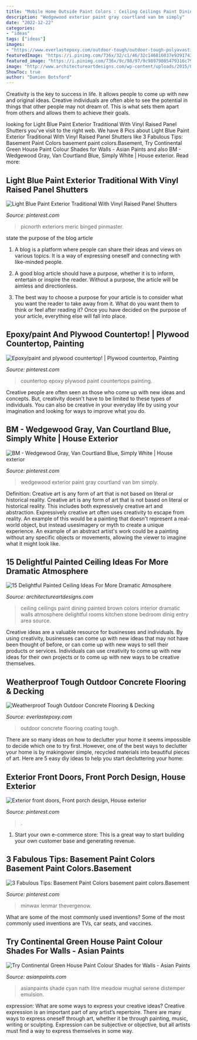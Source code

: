 ```yaml
---
title: "Mobile Home Outside Paint Colors : Ceiling Ceilings Paint Dining Painted Brown Colors Interior Dramatic Walls Atmosphere Delightful Rooms Kitchen Stone Bedroom Dinig Entry Area Source"
description: "Wedgewood exterior paint gray courtland van bm simply"
date: "2022-12-22"
categories:
- "ideas"
tags: ["ideas"]
images:
- "https://www.everlastepoxy.com/outdoor-tough/outdoor-tough-polyavastic-concrete-coating-600.jpg"
featuredImage: "https://i.pinimg.com/736x/32/c1/46/32c146816037e939174378027f5316db.jpg"
featured_image: "https://i.pinimg.com/736x/9c/98/97/9c98979085479316c798ee641cad11bf.jpg"
image: "http://www.architectureartdesigns.com/wp-content/uploads/2015/02/1420.jpg"
ShowToc: true
author: "Damien Botsford"
---
```



Creativity is the key to success in life. It allows people to come up with new and original ideas. Creative individuals are often able to see the potential in things that other people may not dream of. This is what sets them apart from others and allows them to achieve their goals.

	

		
looking for Light Blue Paint Exterior Traditional With Vinyl Raised Panel Shutters you've visit to the right web. We have 8 Pics about Light Blue Paint Exterior Traditional With Vinyl Raised Panel Shutters like 3 Fabulous Tips: Basement Paint Colors basement paint colors.Basement, Try Continental Green House Paint Colour Shades for Walls - Asian Paints and also BM - Wedgewood Gray, Van Courtland Blue, Simply White | House exterior. Read more:
		
    
## Light Blue Paint Exterior Traditional With Vinyl Raised Panel Shutters

<img loading=lazy src="https://i.pinimg.com/736x/32/c1/46/32c146816037e939174378027f5316db.jpg" onerror="this.onerror=null;this.src='https://tse2.mm.bing.net/th?id=OIP.T3yBD72ENzS2yHRggSgTiAHaLH&amp;pid=15.1';" alt="Light Blue Paint Exterior Traditional With Vinyl Raised Panel Shutters">

_Source: pinterest.com_

>picnorth exteriors meric binged pinmaster. 

	

state the purpose of the blog article
1. A blog is a platform where people can share their ideas and views on various topics. It is a way of expressing oneself and connecting with like-minded people.
2. A good blog article should have a purpose, whether it is to inform, entertain or inspire the reader. Without a purpose, the article will be aimless and directionless.

3. The best way to choose a purpose for your article is to consider what you want the reader to take away from it. What do you want them to think or feel after reading it? Once you have decided on the purpose of your article, everything else will fall into place.

    
## Epoxy/paint And Plywood Countertop! | Plywood Countertop, Painting

<img loading=lazy src="https://i.pinimg.com/736x/9c/98/97/9c98979085479316c798ee641cad11bf.jpg" onerror="this.onerror=null;this.src='https://tse1.mm.bing.net/th?id=OIP.XE4azgx-piMQTp1m-bO1ogHaJ3&amp;pid=15.1';" alt="Epoxy/paint and plywood countertop! | Plywood countertop, Painting">

_Source: pinterest.com_

>countertop epoxy plywood paint countertops painting. 

	

Creative people are often seen as those who come up with new ideas and concepts. But, creativity doesn't have to be limited to these types of individuals. You can also be creative in your everyday life by using your imagination and looking for ways to improve what you do.

    
## BM - Wedgewood Gray, Van Courtland Blue, Simply White | House Exterior

<img loading=lazy src="https://i.pinimg.com/736x/5d/2e/1b/5d2e1b1dbe2dba966c31f5b34721ea77.jpg" onerror="this.onerror=null;this.src='https://tse2.mm.bing.net/th?id=OIP.saqDU5mHAO4YLg7bnnVNMAHaLN&amp;pid=15.1';" alt="BM - Wedgewood Gray, Van Courtland Blue, Simply White | House exterior">

_Source: pinterest.com_

>wedgewood exterior paint gray courtland van bm simply. 

	

Definition: Creative art is any form of art that is not based on literal or historical reality.
Creative art is any form of art that is not based on literal or historical reality. This includes both expressively creative art and abstraction. Expressively creative art often uses creativity to escape from reality. An example of this would be a painting that doesn't represent a real-world object, but instead usesimagery or myth to create a unique experience. An example of an abstract artist's work could be a painting without any specific objects or movements, allowing the viewer to imagine what it might look like.

    
## 15 Delightful Painted Ceiling Ideas For More Dramatic Atmosphere

<img loading=lazy src="http://www.architectureartdesigns.com/wp-content/uploads/2015/02/1420.jpg" onerror="this.onerror=null;this.src='https://tse4.mm.bing.net/th?id=OIP.uK3H9LFICu7MUb3sqZrlsgHaE6&amp;pid=15.1';" alt="15 Delightful Painted Ceiling Ideas For More Dramatic Atmosphere">

_Source: architectureartdesigns.com_

>ceiling ceilings paint dining painted brown colors interior dramatic walls atmosphere delightful rooms kitchen stone bedroom dinig entry area source. 

	

Creative ideas are a valuable resource for businesses and individuals. By using creativity, businesses can come up with new ideas that may not have been thought of before, or can come up with new ways to sell their products or services. Individuals can use creativity to come up with new ideas for their own projects or to come up with new ways to be creative themselves.

    
## Weatherproof Tough Outdoor Concrete Flooring &amp; Decking

<img loading=lazy src="https://www.everlastepoxy.com/outdoor-tough/outdoor-tough-polyavastic-concrete-coating-600.jpg" onerror="this.onerror=null;this.src='https://tse1.mm.bing.net/th?id=OIP.6M3-ruFN2mdCTG8dvkBdsgHaJ4&amp;pid=15.1';" alt="Weatherproof Tough Outdoor Concrete Flooring &amp; Decking">

_Source: everlastepoxy.com_

>outdoor concrete flooring coating tough. 

	

There are so many ideas on how to declutter your home it seems impossible to decide which one to try first. However, one of the best ways to declutter your home is by makingover simple, recycled materials into beautiful pieces of art. Here are 5 easy diy ideas to help you start decluttering your home: 

    
## Exterior Front Doors, Front Porch Design, House Exterior

<img loading=lazy src="https://i.pinimg.com/736x/3d/3f/63/3d3f6381118d65fc0b70e7916338eeed--siding-colors-exterior-paint-colors.jpg" onerror="this.onerror=null;this.src='https://tse1.mm.bing.net/th?id=OIP.90xxEXWw8Gf0A6DceK-uQwHaJ4&amp;pid=15.1';" alt="Exterior front doors, Front porch design, House exterior">

_Source: pinterest.com_

>. 

	

1. Start your own e-commerce store: This is a great way to start building your own customer base and generating revenue.

    
## 3 Fabulous Tips: Basement Paint Colors Basement Paint Colors.Basement

<img loading=lazy src="https://i.pinimg.com/736x/0b/8b/5d/0b8b5d53dd77dd74591b3b908162a3d1.jpg" onerror="this.onerror=null;this.src='https://tse2.mm.bing.net/th?id=OIP._f-PTX8S_7IHYiU2-omVzQHaJ3&amp;pid=15.1';" alt="3 Fabulous Tips: Basement Paint Colors basement paint colors.Basement">

_Source: pinterest.com_

>minwax lenmar thevergenow. 

	

What are some of the most commonly used inventions?
Some of the most commonly used inventions are TVs, car seats, and vaccines.

    
## Try Continental Green House Paint Colour Shades For Walls - Asian Paints

<img loading=lazy src="https://www.asianpaints.com/content/dam/asian_paints/colours/room-shots/teals-blues-colour-shade-asian-paints-7479.jpg" onerror="this.onerror=null;this.src='https://tse2.mm.bing.net/th?id=OIP.Exw7A5nvVsAYr8dwjXNK3wHaGK&amp;pid=15.1';" alt="Try Continental Green House Paint Colour Shades for Walls - Asian Paints">

_Source: asianpaints.com_

>asianpaints shade cyan nath litre meadow mughal serene distemper emulsion. 

	

expression: What are some ways to express your creative ideas?
Creative expression is an important part of any artist’s repertoire. There are many ways to express oneself through art, whether it be through painting, music, writing or sculpting. Expression can be subjective or objective, but all artists must find a way to express themselves in some way.

